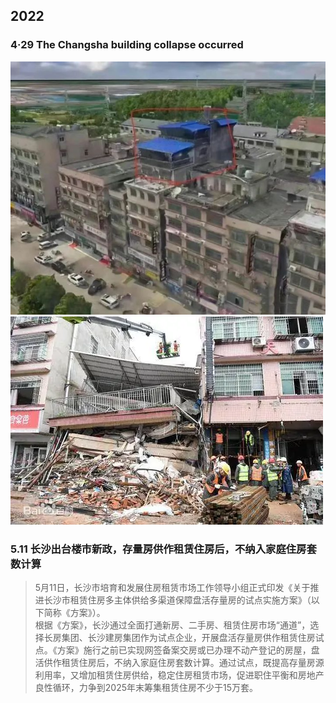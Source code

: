 ## 2022
### 4·29 The Changsha building collapse occurred
![before](./img/v2-a49600d8825a8e88d14ced1501736d41_720w.jpg)
![after](./img/8b13632762d0f703918fd60096a9463d269758ee6fe9.webp)

### 5.11 长沙出台楼市新政，存量房供作租赁住房后，不纳入家庭住房套数计算
> 5月11日，长沙市培育和发展住房租赁市场工作领导小组正式印发《关于推进长沙市租赁住房多主体供给多渠道保障盘活存量房的试点实施方案》（以下简称《方案》）。   
> 根据《方案》，长沙通过全面打通新房、二手房、租赁住房市场“通道”，选择长房集团、长沙建房集团作为试点企业，开展盘活存量房供作租赁住房试点。《方案》施行之前已实现网签备案交房或已办理不动产登记的房屋，盘活供作租赁住房后，不纳入家庭住房套数计算。通过试点，既提高存量房源利用率，又增加租赁住房供给，稳定住房租赁市场，促进职住平衡和房地产良性循环，力争到2025年末筹集租赁住房不少于15万套。